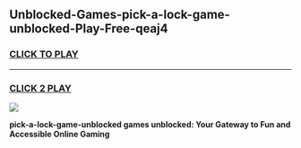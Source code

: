 
## Unblocked-Games-pick-a-lock-game-unblocked-Play-Free-qeaj4
<h3>
<a href="https://premium76.site?title=pick-a-lock-game-unblocked&ref=20M">CLICK TO PLAY</a></h3>
<hr>

<h3>
<a href="https://premium76.site?title=pick-a-lock-game-unblocked&ref=20M">CLICK 2 PLAY</a>
  
</h3>

<a href="https://premium76.site?title=pick-a-lock-game-unblocked&ref=19M"><img src="https://clearcache.store/games.png"></a>


**pick-a-lock-game-unblocked games unblocked: Your Gateway to Fun and Accessible Online Gaming**
